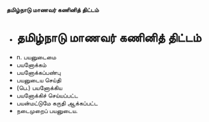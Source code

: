 **தமிழ்நாடு மாணவர் கணினித் திட்டம்**
- # தமிழ்நாடு மாணவர் கணினித் திட்டம்
- n. பயனுடைமை
- பயனோக்கம்
- பயனோக்கப்பண்பு
- பயனுடைய செய்தி
- (பெ.) பயனோக்கிய
- பயனோக்கிச் செய்யப்பட்ட
- பயன்மட்டுமே கருதி ஆக்கப்பட்ட
- நடைமுறைப் பயனுடைய.

